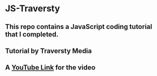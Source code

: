 # JS-Traversty

## This repo contains a JavaScript coding tutorial that I completed. 

## Tutorial by Traversty Media 

##  A <a href="https://www.youtube.com/watch?v=hdI2bqOjy3c" target="_blank">YouTube Link</a> for the video
